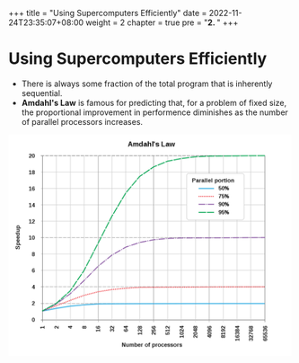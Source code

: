+++
title = "Using Supercomputers Efficiently"
date = 2022-11-24T23:35:07+08:00
weight = 2
chapter = true
pre = "<b>2. </b>"
+++

# Using Supercomputers Efficiently

* There is always some fraction of the total program that is inherently sequential.
* **Amdahl's Law** is famous for predicting that, for a problem of fixed size, the proportional improvement in performence diminishes as the number of parallel processors increases.

![Amdhal's Law](Amdahlslaw.png)
